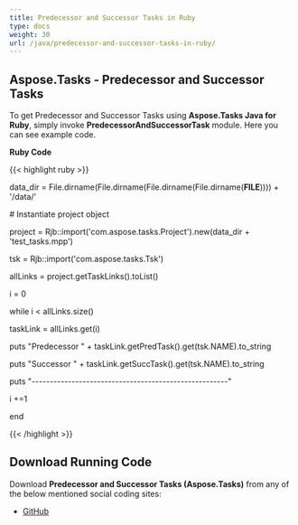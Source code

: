 ```yaml
---
title: Predecessor and Successor Tasks in Ruby
type: docs
weight: 30
url: /java/predecessor-and-successor-tasks-in-ruby/
---
```


## **Aspose.Tasks - Predecessor and Successor Tasks**
To get Predecessor and Successor Tasks using **Aspose.Tasks Java for Ruby**, simply invoke **PredecessorAndSuccessorTask** module. Here you can see example code.

**Ruby Code**

{{< highlight ruby >}}

 data_dir = File.dirname(File.dirname(File.dirname(File.dirname(__FILE__)))) + '/data/'



\# Instantiate project object

project = Rjb::import('com.aspose.tasks.Project').new(data_dir + 'test_tasks.mpp')

tsk = Rjb::import('com.aspose.tasks.Tsk')

allLinks = project.getTaskLinks().toList()

i = 0

while i < allLinks.size()

  taskLink = allLinks.get(i)

  puts "Predecessor " + taskLink.getPredTask().get(tsk.NAME).to_string

  puts "Successor " + taskLink.getSuccTask().get(tsk.NAME).to_string

  puts "------------------------------------------------------"

  i +=1

end

{{< /highlight >}}
## **Download Running Code**
Download **Predecessor and Successor Tasks (Aspose.Tasks)** from any of the below mentioned social coding sites:

- [GitHub](https://github.com/aspose-tasks/Aspose.Tasks-for-Java/blob/master/Plugins/Aspose_Tasks_Java_for_Ruby/lib/asposetasksjava/TaskLinks/predecessorandsuccessortask.rb)
